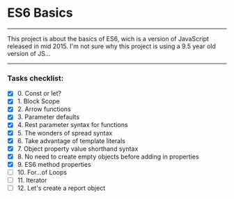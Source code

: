 # ES6 Basics

---

This project is about the basics of ES6, wich is a version of JavaScript released
in mid 2015. I'm not sure why this project is using a 9.5 year old version of JS...

---

### Tasks checklist:
[//]: # ("​" comes before every number because otherwise, the
numbers will be formatted like "i, ii, iii, iv, etc." instead
of "1, 2, 3, 4, etc.". "​" is a zero-width space)
- [X] ​0. Const or let?
- [X] ​1. Block Scope
- [X] ​2. Arrow functions
- [X] ​3. Parameter defaults
- [X] ​4. Rest parameter syntax for functions
- [X] ​5. The wonders of spread syntax
- [X] ​6. Take advantage of template literals
- [X] ​7. Object property value shorthand syntax
- [X] ​8. No need to create empty objects before adding in properties
- [X] ​9. ES6 method properties
- [ ] ​10. For...of Loops
- [ ] ​11. Iterator
- [ ] ​12. Let's create a report object